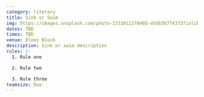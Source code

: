 ```yaml
---
category: literary
title: Sink or Swim
img: https://images.unsplash.com/photo-1531012278403-e5db3b774373?ixlib=rb-4.0.3&ixid=M3wxMjA3fDB8MHxzZWFyY2h8Mnx8Ym9hdHxlbnwwfHwwfHx8MA%3D%3D&auto=format&fit=crop&w=900&q=60
dates: TBD
times: TBD
venue: Eleos Block
description: Sink or swim description
rules: |-
  1. Rule one

  2. Rule two

  3. Rule three
teamsize: Duo
---
```


